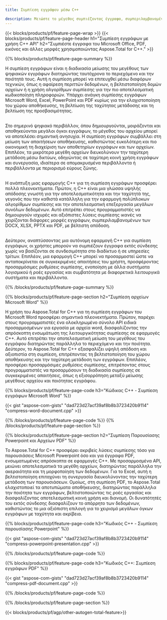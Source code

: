 ```yaml
---
title: Συμπίεση εγγράφου μέσω C++

description: Μειώστε το μέγεθος συμπιέζοντας έγγραφα, συμπεριλαμβανομένων των Microsoft Word, Excel, PowerPoint, PDF και Εικόνων μέσω της εφαρμογής σας C++. Δοκιμάστε το αποτέλεσμα συμπίεσης online.
---
```


{{< blocks/products/pf/feature-page-wrap >}}
{{< blocks/products/pf/feature-page-header h1="Συμπίεση εγγράφων με χρήση C++ API" h2="Συμπιέστε έγγραφα του Microsoft Office, PDF, εικόνες και άλλες μορφές χρησιμοποιώντας Aspose.Total for C++." >}}

{{% blocks/products/pf/feature-page-summary %}}

Η συμπίεση εγγράφων είναι η διαδικασία μείωσης του μεγέθους των ψηφιακών εγγράφων διατηρώντας ταυτόχρονα το περιεχόμενο και την ποιότητά τους. Αυτή η συμπίεση μπορεί να επιτευχθεί μέσω διαφόρων τεχνικών, όπως η αφαίρεση περιττών δεδομένων, η βελτιστοποίηση δομών αρχείων ή η χρήση αλγορίθμων συμπίεσης για την πιο αποτελεσματική κωδικοποίηση πληροφοριών. Υπάρχει ανάγκη συμπίεσης εγγράφων Microsoft Word, Excel, PowerPoint και PDF κυρίως για την ελαχιστοποίηση του χώρου αποθήκευσης, τη βελτίωση της ταχύτητας μετάδοσης και τη βελτίωση της προσβασιμότητας.<br /><br />

Στο σημερινό ψηφιακό περιβάλλον, όπου δημιουργούνται, μοιράζονται και αποθηκεύονται μεγάλοι όγκοι εγγράφων, το μέγεθος του αρχείου μπορεί να αποτελέσει σημαντική ανησυχία. Η συμπίεση εγγράφων συμβάλλει στη μείωση των απαιτήσεων αποθήκευσης, καθιστώντας ευκολότερη και πιο οικονομική τη διαχείριση των αποθετηρίων εγγράφων και των αρχείων. Επιπλέον, τα μικρότερα μεγέθη αρχείων διευκολύνουν την ταχύτερη μετάδοση μέσω δικτύων, οδηγώντας σε ταχύτερη κοινή χρήση εγγράφων και συνεργασία, ιδιαίτερα σε απομακρυσμένα περιβάλλοντα ή περιβάλλοντα με περιορισμό εύρους ζώνης.<br /><br />

Η ανάπτυξη μιας εφαρμογής C++ για τη συμπίεση εγγράφων προσφέρει πολλά πλεονεκτήματα. Πρώτον, η C++ είναι μια γλώσσα υψηλής απόδοσης γνωστή για την αποτελεσματικότητα και την ταχύτητά της, γεγονός που την καθιστά κατάλληλη για την εφαρμογή πολύπλοκων αλγορίθμων συμπίεσης και την αποτελεσματική επεξεργασία μεγάλων συνόλων δεδομένων. Αυτό επιτρέπει στους προγραμματιστές να δημιουργούν ισχυρές και αξιόπιστες λύσεις συμπίεσης ικανές να χειρίζονται διάφορες μορφές εγγράφων, συμπεριλαμβανομένων των DOCX, XLSX, PPTX και PDF, με βέλτιστη απόδοση.<br /><br />

Δεύτερον, αναπτύσσοντας μια αυτόνομη εφαρμογή C++ για συμπίεση εγγράφων, οι χρήστες μπορούν να συμπιέζουν έγγραφα εκτός σύνδεσης χωρίς να βασίζονται σε συνδεσιμότητα στο διαδίκτυο ή σε υπηρεσίες τρίτων. Επιπλέον, μια εφαρμογή C++ μπορεί να προσαρμοστεί ώστε να ανταποκρίνεται σε συγκεκριμένες απαιτήσεις του χρήστη, προσφέροντας προσαρμόσιμες ρυθμίσεις συμπίεσης, ενοποίηση με άλλα συστήματα λογισμικού ή ροές εργασίας και συμβατότητα με διαφορετικά λειτουργικά συστήματα και περιβάλλοντα.

{{% /blocks/products/pf/feature-page-summary  %}}

{{% blocks/products/pf/feature-page-section  h2="Συμπίεση αρχείων Microsoft Word" %}}

Η χρήση του Aspose.Total for C++ για τη συμπίεση εγγράφων του Microsoft Word προσφέρει σημαντικά πλεονεκτήματα. Πρώτον, παρέχει στους προγραμματιστές ένα ολοκληρωμένο σύνολο API ειδικά προσαρμοσμένων για εργασία με αρχεία word, διασφαλίζοντας την απρόσκοπτη ενσωμάτωση της λειτουργικότητας συμπίεσης σε εφαρμογές C++. Αυτό επιτρέπει την αποτελεσματική μείωση του μεγέθους του εγγράφου διατηρώντας παράλληλα το περιεχόμενο και την ποιότητα. Δεύτερον, το Aspose.Total for C++ εξασφαλίζει υψηλή απόδοση και αξιοπιστία στη συμπίεση, επιτρέποντας τη βελτιστοποίηση του χώρου αποθήκευσης και την ταχύτερη μετάδοση των εγγράφων. Επιπλέον, προσφέρει προσαρμόσιμες ρυθμίσεις συμπίεσης, επιτρέποντας στους προγραμματιστές να προσαρμόσουν τη διαδικασία συμπίεσης σε συγκεκριμένες απαιτήσεις, όπως η εξισορρόπηση μεταξύ μείωσης μεγέθους αρχείου και ποιότητας εγγράφου.

{{% blocks/products/pf/feature-page-code h3="Κώδικας C++ - Συμπίεση εγγράφων Microsoft Word" %}}

{{< gist "aspose-com-gists" "dad723d27acf39af8b8b3723420b9114" "compress-word-document.cpp" >}}

{{% /blocks/products/pf/feature-page-code  %}}
{{% /blocks/products/pf/feature-page-section %}}

{{% blocks/products/pf/feature-page-section  h2="Συμπίεση Παρουσίασης Powerpoint και Αρχείων PDF" %}}

Το Aspose.Total for C++ προσφέρει ακριβείς λύσεις συμπίεσης τόσο για παρουσιάσεις Microsoft Powerpoint όσο και για έγγραφα PDF, ενσωματωμένες απρόσκοπτα σε εφαρμογές C++. Με προσαρμοσμένα API, μειώνει αποτελεσματικά τα μεγέθη αρχείων, διατηρώντας παράλληλα την ακεραιότητα και τη μορφοποίηση των δεδομένων. Για το Excel, αυτή η βελτιστοποίηση επιταχύνει τη συνεργασία διευκολύνοντας την ταχύτερη μετάδοση των παρουσιάσεων. Ομοίως, στη συμπίεση PDF, το Aspose.Total ελαχιστοποιεί τα αποτυπώματα αποθήκευσης, διατηρώντας παράλληλα την ποιότητα των εγγράφων, βελτιστοποιώντας τις ροές εργασίας και διασφαλίζοντας αποτελεσματική κοινή χρήση και διανομή. Οι δυνατότητές του εκτός σύνδεσης διασφαλίζουν το απόρρητο των δεδομένων, καθιστώντας το μια αξιόπιστη επιλογή για το χειρισμό μεγάλων όγκων εγγράφων με ταχύτητα και ακρίβεια. 

{{% blocks/products/pf/feature-page-code h3="Κωδικός C++ - Συμπίεση παρουσίασης Powerpoint" %}}

{{< gist "aspose-com-gists" "dad723d27acf39af8b8b3723420b9114" "compress-powerpoint-presentation.cpp" >}}

{{% /blocks/products/pf/feature-page-code  %}}

{{% blocks/products/pf/feature-page-code h3="Κωδικός C++: Συμπίεση εγγράφων PDF" %}}

{{< gist "aspose-com-gists" "dad723d27acf39af8b8b3723420b9114" "compress-pdf-document.cpp" >}}

{{% /blocks/products/pf/feature-page-code  %}}

{{% /blocks/products/pf/feature-page-section %}}

{{< blocks/products/pf/agp/other-autogen-total-feature>}}